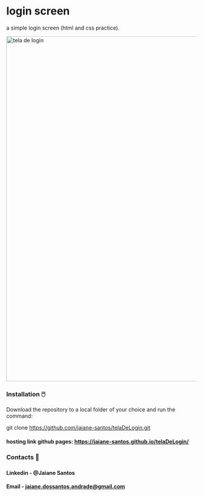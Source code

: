   <h1>login screen</h1>
  <p> a simple login screen (html and css practice).</P>
  
  
<img width="915" alt="tela de login" src="https://user-images.githubusercontent.com/89946700/167056245-bcaefdc3-9047-4810-a7aa-216d7e572465.png">

<h3>Installation 🖱️</h3>
Download the repository to a local folder of your choice and run the command:

git clone https://github.com/jaiane-santos/telaDeLogin.git

#### hosting link github pages: https://jaiane-santos.github.io/telaDeLogin/
<h3>Contacts 📧<h3/>
  
  
  #### Linkedin - @Jaiane Santos
  #### Email - jaiane.dossantos.andrade@gmail.com


